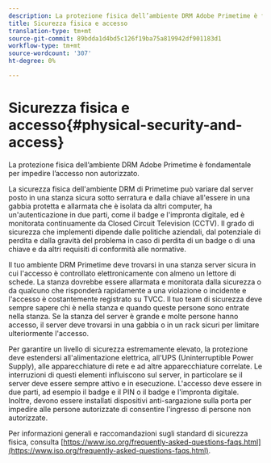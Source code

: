 ```yaml
---
description: La protezione fisica dell’ambiente DRM Adobe Primetime è fondamentale per impedire l’accesso non autorizzato.
title: Sicurezza fisica e accesso
translation-type: tm+mt
source-git-commit: 89bdda1d4bd5c126f19ba75a819942df901183d1
workflow-type: tm+mt
source-wordcount: '307'
ht-degree: 0%

---
```



# Sicurezza fisica e accesso{#physical-security-and-access}

La protezione fisica dell’ambiente DRM Adobe Primetime è fondamentale per impedire l’accesso non autorizzato.

La sicurezza fisica dell&#39;ambiente DRM di Primetime può variare dal server posto in una stanza sicura sotto serratura e dalla chiave all&#39;essere in una gabbia protetta e allarmata che è isolata da altri computer, ha un&#39;autenticazione in due parti, come il badge e l&#39;impronta digitale, ed è monitorata continuamente da Closed Circuit Television (CCTV). Il grado di sicurezza che implementi dipende dalle politiche aziendali, dal potenziale di perdita e dalla gravità del problema in caso di perdita di un badge o di una chiave e da altri requisiti di conformità alle normative.

Il tuo ambiente DRM Primetime deve trovarsi in una stanza server sicura in cui l&#39;accesso è controllato elettronicamente con almeno un lettore di schede. La stanza dovrebbe essere allarmata e monitorata dalla sicurezza o da qualcuno che risponderà rapidamente a una violazione o incidente e l&#39;accesso è costantemente registrato su TVCC. Il tuo team di sicurezza deve sempre sapere chi è nella stanza e quando queste persone sono entrate nella stanza. Se la stanza del server è grande e molte persone hanno accesso, il server deve trovarsi in una gabbia o in un rack sicuri per limitare ulteriormente l&#39;accesso.

Per garantire un livello di sicurezza estremamente elevato, la protezione deve estendersi all&#39;alimentazione elettrica, all&#39;UPS (Uninterruptible Power Supply), alle apparecchiature di rete e ad altre apparecchiature correlate. Le interruzioni di questi elementi influiscono sul server, in particolare se il server deve essere sempre attivo e in esecuzione. L&#39;accesso deve essere in due parti, ad esempio il badge e il PIN o il badge e l&#39;impronta digitale. Inoltre, devono essere installati dispositivi anti-sargazione sulla porta per impedire alle persone autorizzate di consentire l&#39;ingresso di persone non autorizzate.

Per informazioni generali e raccomandazioni sugli standard di sicurezza fisica, consulta [https://www.iso.org/frequently-asked-questions-faqs.html](https://www.iso.org/frequently-asked-questions-faqs.html).
